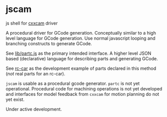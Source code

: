 jscam
=====

js shell for [cxxcam](https://github.com/mythagel/cxxcam) driver

A procedural driver for GCode generation. Conceptually similar to a high level language for GCode generation. Use normal javascript looping and branching constructs to generate GCode.

See [lib/partc.js](https://github.com/mythagel/jscam/blob/master/lib/partc.js) as the primary intended interface. A higher level JSON based (declarative) language for describing parts and generating GCode.

See [rc-car](https://github.com/mythagel/rc-car) as the development example of parts declared in this method (_not_ real parts for an rc-car).

`jscam` is usable as a procedural gcode generator.
`partc` is not yet operational. Procedural code for machining operations is not yet developed and interfaces for model feedback from `cxxcam` for motion planning do not yet exist.

Under active development.
